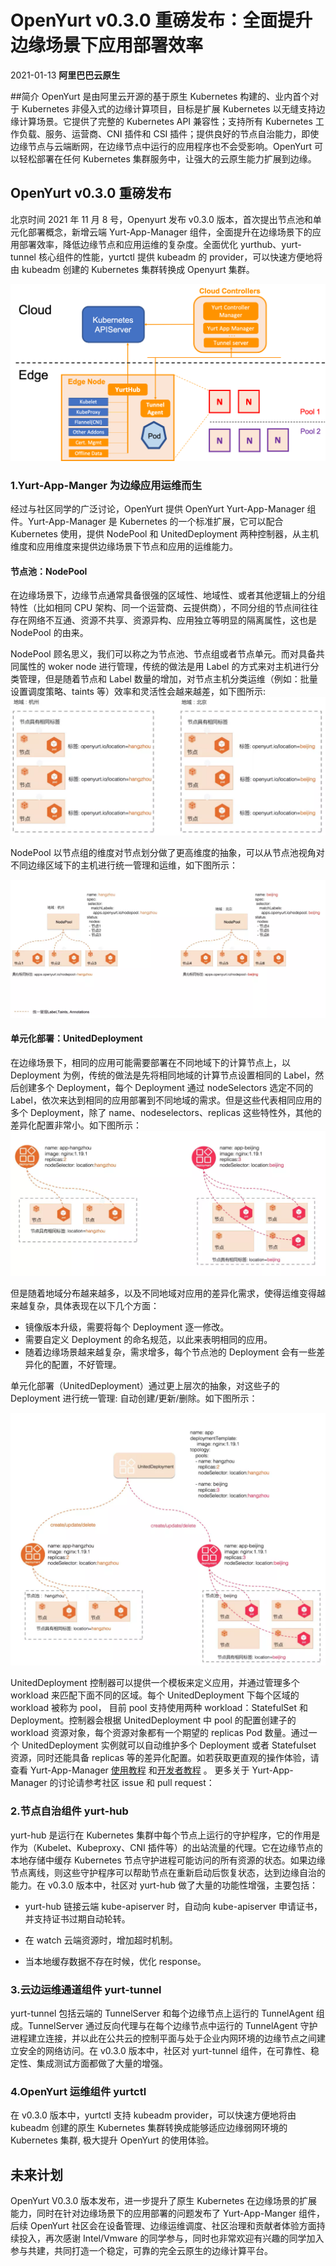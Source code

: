 # OpenYurt v0.3.0 重磅发布：全面提升边缘场景下应用部署效率
2021-01-13 **阿里巴巴云原生**

##简介
OpenYurt 是由阿里云开源的基于原生 Kubernetes 构建的、业内首个对于 Kubernetes 非侵入式的边缘计算项目，目标是扩展 Kubernetes 以无缝支持边缘计算场景。它提供了完整的 Kubernetes API 兼容性；支持所有 Kubernetes 工作负载、服务、运营商、CNI 插件和 CSI 插件；提供良好的节点自治能力，即使边缘节点与云端断网，在边缘节点中运行的应用程序也不会受影响。OpenYurt 可以轻松部署在任何 Kubernetes 集群服务中，让强大的云原生能力扩展到边缘。

## OpenYurt v0.3.0 重磅发布

北京时间 2021 年 11 月 8 号，Openyurt 发布 v0.3.0 版本，首次提出节点池和单元化部署概念，新增云端 Yurt-App-Manager 组件，全面提升在边缘场景下的应用部署效率，降低边缘节点和应用运维的复杂度。全面优化 yurthub、yurt-tunnel 核心组件的性能，yurtctl 提供 kubeadm 的 provider，可以快速方便地将由 kubeadm 创建的 Kubernetes 集群转换成 Openyurt 集群。


![image](../img/blog_img/OpenYurt_arch.png)

### 1.Yurt-App-Manger 为边缘应用运维而生
经过与社区同学的广泛讨论，OpenYurt 提供 OpenYurt Yurt-App-Manager 组件。Yurt-App-Manager 是 Kubernetes 的一个标准扩展，它可以配合 Kubernetes 使用，提供 NodePool 和 UnitedDeployment 两种控制器，从主机维度和应用维度来提供边缘场景下节点和应用的运维能力。


#### 节点池：NodePool

在边缘场景下，边缘节点通常具备很强的区域性、地域性、或者其他逻辑上的分组特性（比如相同 CPU 架构、同一个运营商、云提供商），不同分组的节点间往往存在网络不互通、资源不共享、资源异构、应用独立等明显的隔离属性，这也是 NodePool 的由来。

NodePool 顾名思义，我们可以称之为节点池、节点组或者节点单元。而对具备共同属性的 woker node 进行管理，传统的做法是用 Label 的方式来对主机进行分类管理，但是随着节点和 Label 数量的增加，对节点主机分类运维（例如：批量设置调度策略、taints 等）效率和灵活性会越来越差，如下图所示:
![image](../img/blog_img/NodePool1.png)


NodePool 以节点组的维度对节点划分做了更高维度的抽象，可以从节点池视角对不同边缘区域下的主机进行统一管理和运维，如下图所示：

![image](../img/blog_img/NodePool2.png)


#### 单元化部署：UnitedDeployment
在边缘场景下，相同的应用可能需要部署在不同地域下的计算节点上，以 Deployment 为例，传统的做法是先将相同地域的计算节点设置相同的 Label，然后创建多个 Deployment，每个 Deployment 通过 nodeSelectors 选定不同的 Label，依次来达到相同的应用部署到不同地域的需求。但是这些代表相同应用的多个 Deployment，除了 name、nodeselectors、replicas 这些特性外，其他的差异化配置非常小。如下图所示：
![image](../img/blog_img/UnitedDeployment1.png)

但是随着地域分布越来越多，以及不同地域对应用的差异化需求，使得运维变得越来越复杂，具体表现在以下几个方面：

- 镜像版本升级，需要将每个 Deployment 逐一修改。
- 需要自定义 Deployment 的命名规范，以此来表明相同的应用。
- 随着边缘场景越来越复杂，需求增多，每个节点池的 Deployment 会有一些差异化的配置，不好管理。

单元化部署（UnitedDeployment）通过更上层次的抽象，对这些子的 Deployment 进行统一管理: 自动创建/更新/删除。如下图所示：

![image](../img/blog_img/UnitedDeployment2.png)

UnitedDeployment 控制器可以提供一个模板来定义应用，并通过管理多个 workload 来匹配下面不同的区域。每个 UnitedDeployment 下每个区域的 workload 被称为 pool， 目前 pool 支持使用两种 workload：StatefulSet 和 Deployment。控制器会根据 UnitedDeployment 中 pool 的配置创建子的 workload 资源对象，每个资源对象都有一个期望的 replicas Pod 数量。通过一个 UnitedDeployment 实例就可以自动维护多个 Deployment 或者 Statefulset 资源，同时还能具备 replicas 等的差异化配置。如若获取更直观的操作体验，请查看 Yurt-App-Manager [使用教程](https://github.com/openyurtio/openyurt/blob/master/docs/tutorial/yurt-app-manager.md) 和[开发者教程](https://github.com/openyurtio/openyurt/blob/master/docs/tutorial/yurt-app-manager-dev.md) 。
更多关于 Yurt-App-Manager 的讨论请参考社区 issue 和 pull request：


### 2.节点自治组件 yurt-hub


yurt-hub 是运行在 Kubernetes 集群中每个节点上运行的守护程序，它的作用是作为（Kubelet、Kubeproxy、CNI 插件等）的出站流量的代理。它在边缘节点的本地存储中缓存 Kubernetes 节点守护进程可能访问的所有资源的状态。如果边缘节点离线，则这些守护程序可以帮助节点在重新启动后恢复状态，达到边缘自治的能力。在 v0.3.0 版本中，社区对 yurt-hub 做了大量的功能性增强，主要包括：



- yurt-hub 链接云端 kube-apiserver 时，自动向 kube-apiserver 申请证书，并支持证书过期自动轮转。

- 在 watch 云端资源时，增加超时机制。

- 当本地缓存数据不存在时候，优化 response。



### 3.云边运维通道组件 yurt-tunnel


yurt-tunnel 包括云端的 TunnelServer 和每个边缘节点上运行的 TunnelAgent 组成。TunnelServer 通过反向代理与在每个边缘节点中运行的 TunnelAgent 守护进程建立连接，并以此在公共云的控制平面与处于企业内网环境的边缘节点之间建立安全的网络访问。在 v0.3.0 版本中，社区对 yurt-tunnel 组件，在可靠性、稳定性、集成测试方面都做了大量的增强。

### 4.OpenYurt 运维组件 yurtctl


在 v0.3.0 版本中，yurtctl 支持 kubeadm provider，可以快速方便地将由 kubeadm 创建的原生 Kubernetes 集群转换成能够适应边缘弱网环境的 Kubernetes 集群, 极大提升 OpenYurt 的使用体验。


## 未来计划
OpenYurt V0.3.0 版本发布，进一步提升了原生 Kubernetes 在边缘场景的扩展能力，同时在针对边缘场景下的应用部署的问题发布了 Yurt-App-Manger 组件，后续 OpenYurt 社区会在设备管理、边缘运维调度、社区治理和贡献者体验方面持续投入，再次感谢 Intel/Vmware 的同学参与，同时也非常欢迎有兴趣的同学加入参与共建，共同打造一个稳定，可靠的完全云原生的边缘计算平台。